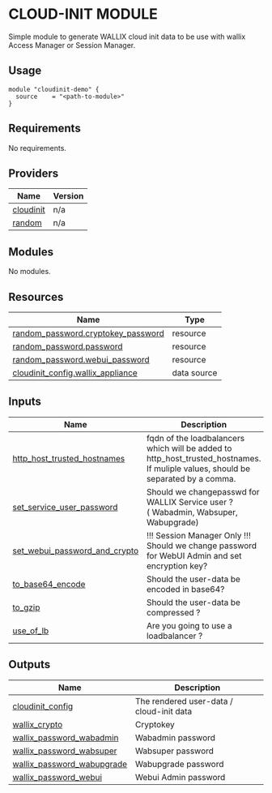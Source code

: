 <!-- markdownlint-disable MD033 -->
# CLOUD-INIT MODULE

Simple module to generate WALLIX cloud init data to be use with wallix Access Manager or Session Manager.

## Usage

```hcl
module "cloudinit-demo" {
  source    = "<path-to-module>"
}
```

<!-- BEGIN_TF_DOCS -->
## Requirements

No requirements.

## Providers

| Name | Version |
|------|---------|
| <a name="provider_cloudinit"></a> [cloudinit](#provider\_cloudinit) | n/a |
| <a name="provider_random"></a> [random](#provider\_random) | n/a |

## Modules

No modules.

## Resources

| Name | Type |
|------|------|
| [random_password.cryptokey_password](https://registry.terraform.io/providers/hashicorp/random/latest/docs/resources/password) | resource |
| [random_password.password](https://registry.terraform.io/providers/hashicorp/random/latest/docs/resources/password) | resource |
| [random_password.webui_password](https://registry.terraform.io/providers/hashicorp/random/latest/docs/resources/password) | resource |
| [cloudinit_config.wallix_appliance](https://registry.terraform.io/providers/hashicorp/cloudinit/latest/docs/data-sources/config) | data source |

## Inputs

| Name | Description | Type | Default | Required |
|------|-------------|------|---------|:--------:|
| <a name="input_http_host_trusted_hostnames"></a> [http\_host\_trusted\_hostnames](#input\_http\_host\_trusted\_hostnames) | fqdn of the loadbalancers which will be added to http\_host\_trusted\_hostnames.<br/> If muliple values, should be separated by a comma. | `string` | `""` | no |
| <a name="input_set_service_user_password"></a> [set\_service\_user\_password](#input\_set\_service\_user\_password) | Should we changepasswd for WALLIX Service user ?<br/> ( Wabadmin, Wabsuper, Wabupgrade) | `bool` | `false` | no |
| <a name="input_set_webui_password_and_crypto"></a> [set\_webui\_password\_and\_crypto](#input\_set\_webui\_password\_and\_crypto) | !!! Session Manager Only !!!<br/>Should we change password for WebUI Admin and set encryption key? | `bool` | `false` | no |
| <a name="input_to_base64_encode"></a> [to\_base64\_encode](#input\_to\_base64\_encode) | Should the user-data be encoded in base64? | `bool` | `false` | no |
| <a name="input_to_gzip"></a> [to\_gzip](#input\_to\_gzip) | Should the user-data be compressed ? | `bool` | `false` | no |
| <a name="input_use_of_lb"></a> [use\_of\_lb](#input\_use\_of\_lb) | Are you going to use a loadbalancer ? | `bool` | `false` | no |

## Outputs

| Name | Description |
|------|-------------|
| <a name="output_cloudinit_config"></a> [cloudinit\_config](#output\_cloudinit\_config) | The rendered user-data / cloud-init data |
| <a name="output_wallix_crypto"></a> [wallix\_crypto](#output\_wallix\_crypto) | Cryptokey |
| <a name="output_wallix_password_wabadmin"></a> [wallix\_password\_wabadmin](#output\_wallix\_password\_wabadmin) | Wabadmin password |
| <a name="output_wallix_password_wabsuper"></a> [wallix\_password\_wabsuper](#output\_wallix\_password\_wabsuper) | Wabsuper password |
| <a name="output_wallix_password_wabupgrade"></a> [wallix\_password\_wabupgrade](#output\_wallix\_password\_wabupgrade) | Wabupgrade password |
| <a name="output_wallix_password_webui"></a> [wallix\_password\_webui](#output\_wallix\_password\_webui) | Webui Admin password |
<!-- END_TF_DOCS -->